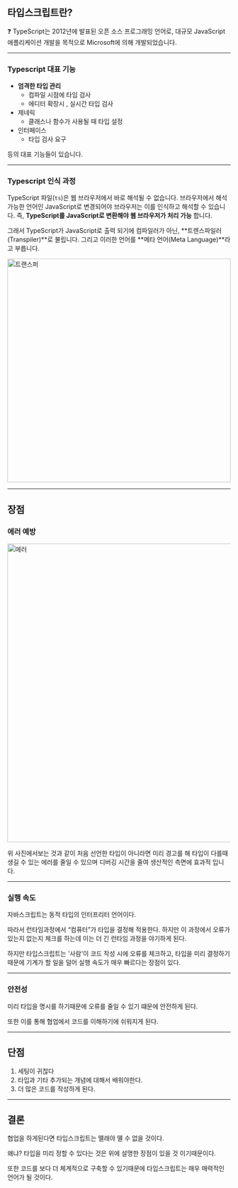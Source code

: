 ## 타입스크립트란?

<aside>
❓ TypeScript는 2012년에 발표된 오픈 소스 프로그래밍 언어로, 대규모 JavaScript 애플리케이션 개발을 목적으로 Microsoft에 의해 개발되었습니다.

</aside>

---

### Typescript 대표 기능

- **엄격한 타입 관리**
    - 컴파일 시점에 타임 검사
    - 에디터 확장시 , 실시간 타입 검사
- 제네릭
    - 클래스나 함수가 사용될 때 타입 설정
- 인터페이스
    - 타입 검사 요구

등의 대표 기능들이 있습니다.

---

### Typescript 인식 과정

TypeScript 파일(`ts`)은 웹 브라우저에서 바로 해석될 수 없습니다. 브라우저에서 해석 가능한 언어인 JavaScript로 변경되어야 브라우저는 이를 인식하고 해석할 수 있습니다. 즉, **TypeScript를 JavaScript로 변환해야 웹 브라우저가 처리 가능** 합니다.

그래서 TypeScript가 JavaScript로 출력 되기에 컴파일러가 아닌, **트렌스파일러(Transpiler)**로 불립니다. 그리고 이러한 언어를 **메타 언어(Meta Language)**라고 부릅니다.

<img width="504" alt="트랜스퍼" src="https://github.com/kangjinhyeon1/TIL/assets/100929676/96b2d683-b270-4d65-923f-1092ae5ee4de">


---

## 장점

### 에러 예방

<img width="673" alt="에러" src="https://github.com/kangjinhyeon1/TIL/assets/100929676/ce326985-6cfd-4d73-a84f-8c80a535288a">

위 사진에서보는 것과 같이 처음 선언한 타입이 아니라면 미리 경고를 해 타입이 다를때 생길 수 있는 에러를 줄일 수 있으며 디버깅 시간을 줄여 생산적인 측면에 효과적 입니다.

---

### 실행 속도

자바스크립트는 동적 타입의 인터프리터 언어이다.

따라서 런타임과정에서 “컴퓨터”가 타입을 결정해 적용한다. 하지만 이 과정에서 오류가 있는지 없는지 체크를 하는데 이는 더 긴 런타임 과정을 야기하게 된다.

하지만 타입스크립트는 '사람'이 코드 작성 시에 오류를 체크하고, 타입을 미리 결정하기 때문에 기계가 할 일을 덜어 실행 속도가 매우 빠르다는 장점이 있다.

---

### 안전성

미리 타입을 명시를 하기때문에 오류를 줄일 수 있기 떄문에 안전하게 된다.

또한 이를 통해 협업에서 코드를 이해하기에 쉬워지게 된다.

---

## 단점

1. 세팅이 귀찮다
2. 타입과 기타 추가되는 개념에 대해서 배워야한다.
3. 더 많은 코드를 작성하게 된다.

---

## 결론

협업을 하게된다면 타입스크립트는 뗄래야 뗼 수 없을 것이다.

왜냐? 타입을 미리 정할 수 있다는 것은 위에 설명한 장점이 있을 것 이기때문이다.

또한 코드를 보다 더 체계적으로 구축할 수 있기때문에 타입스크립트는 매우 매력적인 언어가 될 것이다.